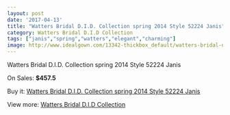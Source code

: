 ```yaml
---
layout: post
date: '2017-04-13'
title: "Watters Bridal D.I.D. Collection spring 2014 Style 52224 Janis"
category: Watters Bridal D.I.D Collection
tags: ["janis","spring","watters","elegant","charming"]
image: http://www.idealgown.com/13342-thickbox_default/watters-bridal-did-collection-spring-2014-style-52224-janis.jpg
---
```

Watters Bridal D.I.D. Collection spring 2014 Style 52224 Janis

On Sales: **$457.5**
<a href="https://www.idealgown.com/en/watters-bridal-did-collection/5362-watters-bridal-did-collection-spring-2014-style-52224-janis.html"><amp-img layout="responsive" width="600" height="600" src="//www.idealgown.com/13342-thickbox_default/watters-bridal-did-collection-spring-2014-style-52224-janis.jpg" alt="Watters Bridal D.I.D. Collection spring 2014 Style 52224 Janis 0" /></a>
<a href="https://www.idealgown.com/en/watters-bridal-did-collection/5362-watters-bridal-did-collection-spring-2014-style-52224-janis.html"><amp-img layout="responsive" width="600" height="600" src="//www.idealgown.com/13343-thickbox_default/watters-bridal-did-collection-spring-2014-style-52224-janis.jpg" alt="Watters Bridal D.I.D. Collection spring 2014 Style 52224 Janis 1" /></a>

Buy it: [Watters Bridal D.I.D. Collection spring 2014 Style 52224 Janis](https://www.idealgown.com/en/watters-bridal-did-collection/5362-watters-bridal-did-collection-spring-2014-style-52224-janis.html "Watters Bridal D.I.D. Collection spring 2014 Style 52224 Janis")

View more: [Watters Bridal D.I.D Collection](https://www.idealgown.com/en/78-watters-bridal-did-collection "Watters Bridal D.I.D Collection")